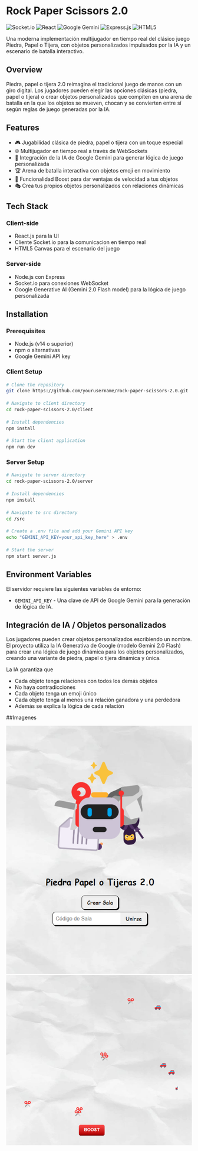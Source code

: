 # Rock Paper Scissors 2.0
![Socket.io](https://img.shields.io/badge/Socket.io-black?style=for-the-badge&logo=socket.io&badgeColor=010101)
![React](https://img.shields.io/badge/react-%2320232a.svg?style=for-the-badge&logo=react&logoColor=%2361DAFB)
![Google Gemini](https://img.shields.io/badge/google%20gemini-8E75B2?style=for-the-badge&logo=google%20gemini&logoColor=white)
![Express.js](https://img.shields.io/badge/express.js-%23404d59.svg?style=for-the-badge&logo=express&logoColor=%2361DAFB)
![HTML5](https://img.shields.io/badge/html5-%23E34F26.svg?style=for-the-badge&logo=html5&logoColor=white)

Una moderna implementación multijugador en tiempo real del clásico juego Piedra, Papel o Tijera, con objetos personalizados impulsados por la IA y un escenario de batalla interactivo.

## Overview

Piedra, papel o tijera 2.0 reimagina el tradicional juego de manos con un giro digital. Los jugadores pueden elegir las opciones clásicas (piedra, papel o tijera) o crear objetos personalizados que compiten en una arena de batalla en la que los objetos se mueven, chocan y se convierten entre sí según reglas de juego generadas por la IA.

## Features

- 🎮 Jugabilidad clásica de piedra, papel o tijera con un toque especial
- 🌐 Multijugador en tiempo real a través de WebSockets
- 🧠 Integración de la IA de Google Gemini para generar lógica de juego personalizada 
- 🏆 Arena de batalla interactiva con objetos emoji en movimiento
- 🚀 Funcionalidad Boost para dar ventajas de velocidad a tus objetos
- 🎭 Crea tus propios objetos personalizados con relaciones dinámicas

## Tech Stack

### Client-side
- React.js para la UI 
- Cliente Socket.io para la comunicacion en tiempo real
- HTML5 Canvas para el escenario del juego 

### Server-side
- Node.js con Express
- Socket.io para conexiones WebSocket 
- Google Generative AI (Gemini 2.0 Flash model) para la lógica de juego personalizada 

## Installation

### Prerequisites
- Node.js (v14 o superior)
- npm o alternativas
- Google Gemini API key

### Client Setup
```bash
# Clone the repository
git clone https://github.com/yourusername/rock-paper-scissors-2.0.git

# Navigate to client directory
cd rock-paper-scissors-2.0/client

# Install dependencies
npm install

# Start the client application
npm run dev
```

### Server Setup
```bash
# Navigate to server directory
cd rock-paper-scissors-2.0/server

# Install dependencies
npm install

# Navigate to src directory
cd /src

# Create a .env file and add your Gemini API key
echo "GEMINI_API_KEY=your_api_key_here" > .env

# Start the server
npm start server.js
```

## Environment Variables

El servidor requiere las siguientes variables de entorno:
- `GEMINI_API_KEY` - Una clave de API de Google Gemini para la generación de lógica de IA.

## Integración de IA / Objetos personalizados

Los jugadores pueden crear objetos personalizados escribiendo un nombre. El proyecto utiliza la IA Generativa de Google (modelo Gemini 2.0 Flash) para crear una lógica de juego dinámica para los objetos personalizados, creando una variante de piedra, papel o tijera dinámica y única.

La IA garantiza que
- Cada objeto tenga relaciones con todos los demás objetos
- No haya contradicciones
- Cada objeto tenga un emoji único
- Cada objeto tenga al menos una relación ganadora y una perdedora
- Además se explica la lógica de cada relación

##Imagenes

![menu](screen1.png)
![game](screen2.png)
